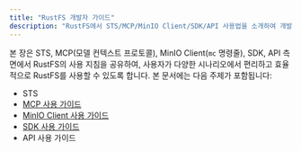 ```yaml
---
title: "RustFS 개발자 가이드"
description: "RustFS에서 STS/MCP/MinIO Client/SDK/API 사용법을 소개하여 개발자가 RustFS를 보다 효율적으로 사용할 수 있도록 돕습니다."
---
```


본 장은 STS, MCP(모델 컨텍스트 프로토콜), MinIO Client(`mc` 명령줄), SDK, API 측면에서 RustFS의 사용 지침을 공유하여, 사용자가 다양한 시나리오에서 편리하고 효율적으로 RustFS를 사용할 수 있도록 합니다. 본 문서에는 다음 주제가 포함됩니다:

- STS
- [MCP 사용 가이드](./mcp.md)
- [MinIO Client 사용 가이드](./mc.md)
- [SDK 사용 가이드](./sdk/index.md)
- API 사용 가이드

